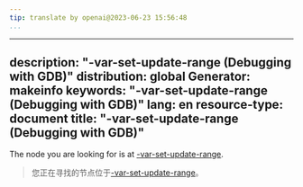```yaml
---
tip: translate by openai@2023-06-23 15:56:48
...
```

---
description: "-var-set-update-range (Debugging with GDB)"
distribution: global
Generator: makeinfo
keywords: "-var-set-update-range (Debugging with GDB)"
lang: en
resource-type: document
title: "-var-set-update-range (Debugging with GDB)"
---------------------------------------------------

The node you are looking for is at [-var-set-update-range](GDB_002fMI-Variable-Objects.html#g_t_002dvar_002dset_002dupdate_002drange).

> 您正在寻找的节点位于[-var-set-update-range](GDB_002fMI-Variable-Objects.html#g_t_002dvar_002dset_002dupdate_002drange)。
